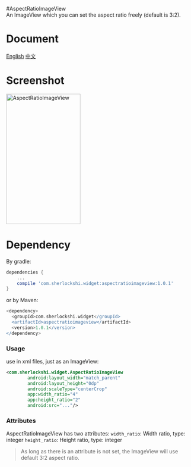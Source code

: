 #AspectRatioImageView  
An ImageView which you can set the aspect ratio freely (default is 3:2).

# Document
[English](./README.md)
[中文](./README_cn.md)

# Screenshot
<img src="http://7xlpfl.com1.z0.glb.clouddn.com/16-9-30/4968112.jpg" width="200" height="350" alt="AspectRatioImageView"/>

# Dependency
By gradle:
```groovy
dependencies {
    ...
    compile 'com.sherlockshi.widget:aspectratioimageview:1.0.1'
}
```

or by Maven:
```groovy
<dependency>
  <groupId>com.sherlockshi.widget</groupId>
  <artifactId>aspectratioimageview</artifactId>
  <version>1.0.1</version>
</dependency>
```


### Usage
use in xml files, just as an ImageView:
```xml
<com.sherlockshi.widget.AspectRatioImageView
        android:layout_width="match_parent"
        android:layout_height="0dp"
        android:scaleType="centerCrop"
        app:width_ratio="4"
        app:height_ratio="2"
        android:src="..."/>
```

### Attributes
AspectRatioImageView has two attributes:
`width_ratio`: Width ratio, type: integer
`height_ratio`: Height ratio, type: integer

> As long as there is an attribute is not set, the ImageView will use default 3:2 aspect ratio.